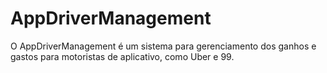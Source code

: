 # AppDriverManagement
O AppDriverManagement é um sistema para gerenciamento dos ganhos e gastos para motoristas de aplicativo, como Uber e 99. 
